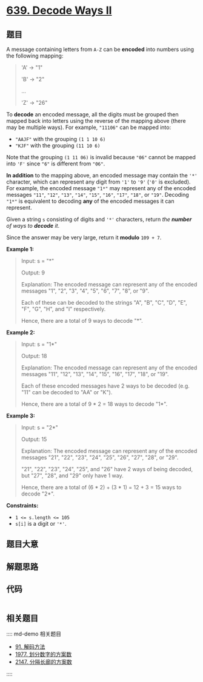# [639. Decode Ways II](https://leetcode.com/problems/decode-ways-ii)

## 题目

A message containing letters from `A-Z` can be **encoded** into numbers using
the following mapping:

> 
> 
> 
> 
> 
> 'A' -> "1"
> 
> 'B' -> "2"
> 
> ...
> 
> 'Z' -> "26"
> 
> 

To **decode** an encoded message, all the digits must be grouped then mapped
back into letters using the reverse of the mapping above (there may be
multiple ways). For example, `"11106"` can be mapped into:

  * `"AAJF"` with the grouping `(1 1 10 6)`
  * `"KJF"` with the grouping `(11 10 6)`

Note that the grouping `(1 11 06)` is invalid because `"06"` cannot be mapped
into `'F'` since `"6"` is different from `"06"`.

**In addition** to the mapping above, an encoded message may contain the `'*'`
character, which can represent any digit from `'1'` to `'9'` (`'0'` is
excluded). For example, the encoded message `"1*"` may represent any of the
encoded messages `"11"`, `"12"`, `"13"`, `"14"`, `"15"`, `"16"`, `"17"`,
`"18"`, or `"19"`. Decoding `"1*"` is equivalent to decoding **any** of the
encoded messages it can represent.

Given a string `s` consisting of digits and `'*'` characters, return _the
**number** of ways to **decode** it_.

Since the answer may be very large, return it **modulo** `109 + 7`.



**Example 1:**

> Input: s = "*"
> 
> Output: 9
> 
> Explanation: The encoded message can represent any of the encoded messages "1", "2", "3", "4", "5", "6", "7", "8", or "9".
> 
> Each of these can be decoded to the strings "A", "B", "C", "D", "E", "F", "G", "H", and "I" respectively.
> 
> Hence, there are a total of 9 ways to decode "*".

**Example 2:**

> Input: s = "1*"
> 
> Output: 18
> 
> Explanation: The encoded message can represent any of the encoded messages "11", "12", "13", "14", "15", "16", "17", "18", or "19".
> 
> Each of these encoded messages have 2 ways to be decoded (e.g. "11" can be decoded to "AA" or "K").
> 
> Hence, there are a total of 9 * 2 = 18 ways to decode "1*".

**Example 3:**

> Input: s = "2*"
> 
> Output: 15
> 
> Explanation: The encoded message can represent any of the encoded messages "21", "22", "23", "24", "25", "26", "27", "28", or "29".
> 
> "21", "22", "23", "24", "25", and "26" have 2 ways of being decoded, but "27", "28", and "29" only have 1 way.
> 
> Hence, there are a total of (6 * 2) + (3 * 1) = 12 + 3 = 15 ways to decode "2*".

**Constraints:**

  * `1 <= s.length <= 105`
  * `s[i]` is a digit or `'*'`.


## 题目大意

## 解题思路

## 代码

```javascript

```

## 相关题目

:::: md-demo 相关题目
- [91. 解码方法](https://leetcode.com/problems/decode-ways)
- [1977. 划分数字的方案数](https://leetcode.com/problems/number-of-ways-to-separate-numbers)
- [2147. 分隔长廊的方案数](https://leetcode.com/problems/number-of-ways-to-divide-a-long-corridor)

::::
